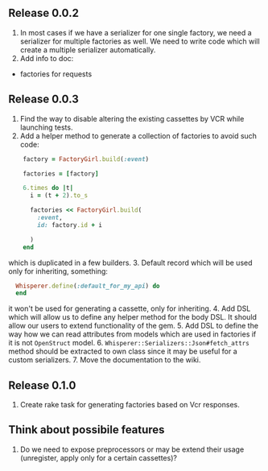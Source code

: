 ## Release 0.0.2

1. In most cases if we have a serializer for one single factory, we need a serializer for multiple factories as well. We need to write code which will create a multiple serializer automatically.
2. Add info to doc:
  - factories for requests

## Release 0.0.3

1. Find the way to disable altering the existing cassettes by VCR while launching tests.
2. Add a helper method to generate a collection of factories to avoid such code:

  ```ruby
      factory = FactoryGirl.build(:event)

      factories = [factory]

      6.times do |t|
        i = (t + 2).to_s

        factories << FactoryGirl.build(
          :event,
          id: factory.id + i

        )
      end
  ```
which is duplicated in a few builders.
3. Default record which will be used only for inheriting, something:

  ```ruby
    Whisperer.define(:default_for_my_api) do
    end
  ```

  it won't be used for generating a cassette, only for inheriting.
4. Add DSL which will allow us to define any helper method for the body DSL. It should allow our users to extend functionality of the gem.
5. Add DSL to define the way how we can read attributes from models which are used in factories if it is not `OpenStruct` model.
6. `Whisperer::Serializers::Json#fetch_attrs` method should be extracted to own class since it may be useful for a custom serializers.
7. Move the documentation to the wiki.

## Release 0.1.0

1. Create rake task for generating factories based on Vcr responses.

## Think about possibile features

1. Do we need to expose preprocessors or may be extend their usage (unregister, apply only for a certain cassettes)?